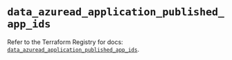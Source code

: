 # `data_azuread_application_published_app_ids`

Refer to the Terraform Registry for docs: [`data_azuread_application_published_app_ids`](https://registry.terraform.io/providers/hashicorp/azuread/3.3.0/docs/data-sources/application_published_app_ids).
